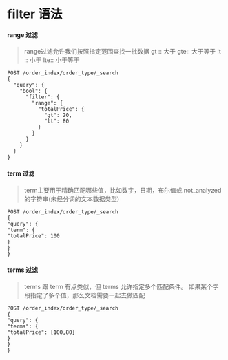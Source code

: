 # filter 语法

#### range 过滤
>range过滤允许我们按照指定范围查找一批数据
gt :: 大于
gte:: 大于等于
lt :: 小于
lte:: 小于等于

```
POST /order_index/order_type/_search
{
  "query": {
    "bool": {
      "filter": {
        "range": {
          "totalPrice": {
            "gt": 20,
            "lt": 80
          }
        }
      }
    }
  }
}
```

#### term 过滤
>term主要用于精确匹配哪些值，比如数字，日期，布尔值或 not_analyzed 的字符串(未经分词的文本数据类型)

```
POST /order_index/order_type/_search
{
"query": {
"term": {
"totalPrice": 100
}
}
}
```


#### terms 过滤
>terms 跟 term 有点类似，但 terms 允许指定多个匹配条件。 如果某个字段指定了多个值，那么文档需要一起去做匹配

```
POST /order_index/order_type/_search
{
"query": {
"terms": {
"totalPrice": [100,80]
}
}
}
```
